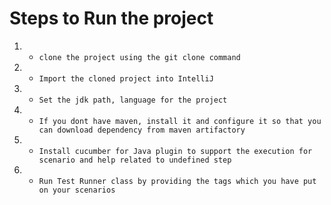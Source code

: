 # Steps to Run the project

1. * `clone the project using the git clone command`
2. * `Import the cloned project into IntelliJ`
3. * `Set the jdk path, language for the project`
4. * `If you dont have maven, install it and configure it so that you can download dependency from maven artifactory`
5. * `Install cucumber for Java plugin to support the execution for scenario and help related to undefined step`
6. * `Run Test Runner class by providing the tags which you have put on your scenarios`


